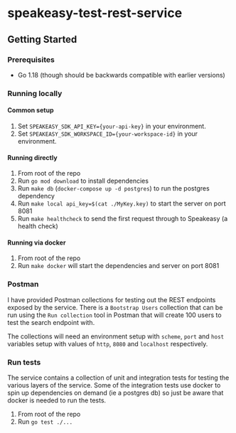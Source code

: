 # speakeasy-test-rest-service

## Getting Started

### Prerequisites

- Go 1.18 (though should be backwards compatible with earlier versions)

### Running locally

#### Common setup

1. Set `SPEAKEASY_SDK_API_KEY={your-api-key}` in your environment.
2. Set `SPEAKEASY_SDK_WORKSPACE_ID={your-workspace-id}` in your environment.

#### Running directly

1. From root of the repo
2. Run `go mod download` to install dependencies
3. Run `make db` (`docker-compose up -d postgres`) to run the postgres dependency
4. Run `make local api_key=$(cat ./MyKey.key)` to start the server on port 8081
5. Run `make healthcheck` to send the first request through to Speakeasy (a health check)

#### Running via docker

1. From root of the repo
2. Run `make docker` will start the dependencies and server on port 8081

### Postman

I have provided Postman collections for testing out the REST endpoints exposed by the service.
There is a `Bootstrap Users` collection that can be run using the `Run collection` tool in Postman that will create 100 users to test the search endpoint with.

The collections will need an environment setup with `scheme`, `port` and `host` variables setup with values of `http`, `8080` and `localhost` respectively.

### Run tests

The service contains a collection of unit and integration tests for testing the various layers of the service. Some of the integration tests use docker to spin up dependencies on demand (ie a postgres db) so just be aware that docker is needed to run the tests.

1. From root of the repo
2. Run `go test ./...`
